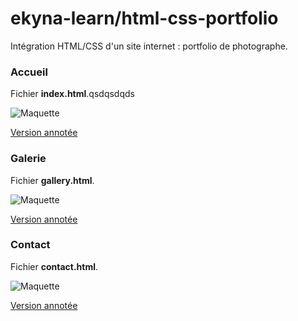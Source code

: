 ekyna-learn/html-css-portfolio
===

Intégration HTML/CSS d'un site internet : portfolio de photographe.


### Accueil

Fichier __index.html__.qsdqsdqds

![Maquette](doc/01-home.jpg)

[Version annotée](doc/01-home-annotated.jpg)


### Galerie

Fichier __gallery.html__.

![Maquette](doc/02-gallery.jpg)

[Version annotée](doc/02-gallery-annotated.jpg)


### Contact

Fichier __contact.html__.

![Maquette](doc/03-contact.jpg)

[Version annotée](doc/03-contact-annotated.jpg)
